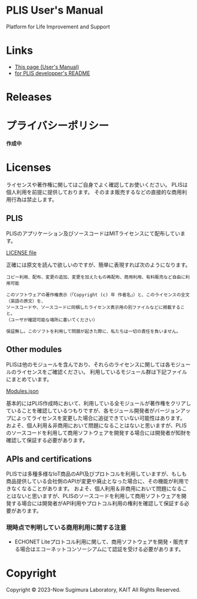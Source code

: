 # PLIS User's Manual

Platform for Life Improvement and Support

# Links

- [This page (User's Manual)](https://hiroshi-sugimura.github.io/plis/)
- [for PLIS developper's README](https://hiroshi-sugimura.github.io/plis//v1/docs/jsdoc/)

# Releases


# プライバシーポリシー

**作成中**

# Licenses

ライセンスや著作権に関してはご自身でよく確認してお使いください。
PLISは個人利用を前提に提供しております。
そのまま販売するなどの直接的な商用利用行為は禁止します。


## PLIS

PLISのアプリケーション及びソースコードはMITライセンスにて配布しています。

[LICENSE file](https://github.com/Hiroshi-Sugimura/plis/LICENSE)

正確には原文を読んで欲しいのですが、簡単に表現すれば次のようになります。

```
コピー利用、配布、変更の追加、変更を加えたもの再配布、商用利用、有料販売など自由に利用可能

このソフトウェアの著作権表示（「Copyright (c) 年 作者名」）と、このライセンスの全文（英語の原文）を、
ソースコードや、ソースコードに同梱したライセンス表示用の別ファイルなどに掲載すること。
（ユーザが確認可能な場所に書いてください）

保証無し。このソフトを利用して問題が起きた際に、私たちは一切の責任を負いません。
```

## Other modules

PLISは他のモジュールを含んでおり、それらのライセンスに関しては各モジュールのライセンスをご確認ください。
利用しているモジュール群は下記ファイルにまとめています。

[Modules.json](https://hiroshi-sugimura.github.io/plis/v1/app/src/modules.json)

基本的にはPLIS作成時において、利用している全モジュールが著作権をクリアしていることを確認しているつもりですが、各モジュール開発者がバージョンアップによってライセンスを変更した場合に追従できていない可能性はあります。
およそ、個人利用＆非商用において問題になることはないと思いますが、PLISのソースコードを利用して商用ソフトウェアを開発する場合には開発者が知財を確認して保証する必要があります。


## APIs and certifications

PLISでは多種多様なIoT商品のAPI及びプロトコルを利用していますが、もしも商品提供している会社側のAPIが変更や廃止となった場合に、その機能が利用できなくなることがあります。
およそ、個人利用＆非商用において問題になることはないと思いますが、PLISのソースコードを利用して商用ソフトウェアを開発する場合には開発者がAPI利用やプロトコル利用の権利を確認して保証する必要があります。

### 現時点で判明している商用利用に関する注意

- ECHONET Liteプロトコル利用に関して、商用ソフトウェアを開発・販売する場合はエコーネットコンソーシアムにて認証を受ける必要があります。


# Copyright

Copyright © 2023-Now Sugimura Laboratory, KAIT All Rights Reserved.


